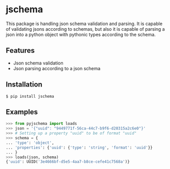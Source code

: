 # jschema

This package is handling json schema validation and parsing. It is capable of 
validating jsons according to schemas, but also it is capable of parsing a json
into a python object with pythonic types according to the schema.

## Features
* Json schema validation
* Json parsing according to a json schema

## Installation
```commandline
$ pip install jschema
```

## Examples
```python
>>> from pyjschema import loads
>>> json = '{"uuid": "9449771f-56ca-44c7-b9f6-d20315a2c6e0"}'
>>> # Setting up a property "uuid" to be of format "uuid"
>>> schema = {
... 'type': 'object', 
... 'properties': {'uuid': {'type': 'string', 'format': 'uuid'}}
... }
>>> loads(json, schema)
{'uuid': UUID('3e4666bf-d5e5-4aa7-b8ce-cefe41c7568a')}
```